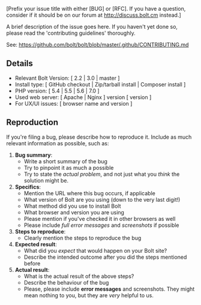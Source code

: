 ​​[Prefix your issue title with either [BUG] or [RFC]. If you have a question, consider if it should be on our forum at http://discuss.bolt.cm instead.]

A brief description of the issue goes here. If you haven't yet done so, please
read the 'contributing guidelines' thoroughly. 

See: https://github.com/bolt/bolt/blob/master/.github/CONTRIBUTING.md


Details
-------

 - Relevant Bolt Version: [ 2.2 | 3.0 | master ]
 - Install type: [ GitHub checkout | Zip/tarball install | Composer install ]
 - PHP version: [ 5.4 | 5.5 | 5.6 | 7.0 ]
 - Used web server: [ Apache | Nginx ] version [ version ]
 - For UX/UI issues: [ browser name and version ]


Reproduction
------------

If you're filing a bug, please describe how to reproduce it. Include as much
relevant information as possible, such as:
​
 1. **Bug summary**: 
    * Write a short summary of the bug​​
    * Try to pinpoint it as muc​​h a possible
    * Try to state the _actual problem_, and not just what you _think_ the 
      solution might be.
 2. **Specifics**:
    * Mention the URL where this bug occurs, if applicable
    * What version of Bolt are you using (down to the very last digit!)
    * What method did you use to install Bolt
    * What browser and version you are using
    * Please mention if you've checked it in other browsers as well 
    * Please include *full error messages* and *screenshots* if possible
 3. **Steps to reproduce**:
    * Clearly mention the steps to reproduce the bug
 4. **Expected result**: 
    * What did you _expect_ that would happen on your Bolt site?
    * Describe the intended outcome after you did the steps mentioned before
 5. **Actual result**: 
    * What is the actual result of the above steps? 
    * Describe the behaviour of the bug 
    * Please, please include **error messages** and screenshots. They might mean 
      nothing to you, but they are _very_ helpful to us.
